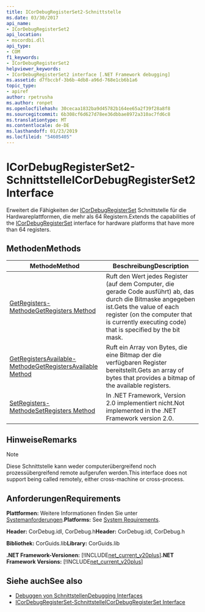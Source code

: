 ```yaml
---
title: ICorDebugRegisterSet2-Schnittstelle
ms.date: 03/30/2017
api_name:
- ICorDebugRegisterSet2
api_location:
- mscordbi.dll
api_type:
- COM
f1_keywords:
- ICorDebugRegisterSet2
helpviewer_keywords:
- ICorDebugRegisterSet2 interface [.NET Framework debugging]
ms.assetid: d7fbccbf-3b6b-4db8-a96d-768e1cb6b1a6
topic_type:
- apiref
author: rpetrusha
ms.author: ronpet
ms.openlocfilehash: 30cecaa1832ba9d45782b164ee65a2f39f28a8f8
ms.sourcegitcommit: 6b308cf6d627d78ee36dbbae8972a310ac7fd6c8
ms.translationtype: MT
ms.contentlocale: de-DE
ms.lasthandoff: 01/23/2019
ms.locfileid: "54605405"
---
```

# <a name="icordebugregisterset2-interface"></a><span data-ttu-id="c8f75-102">ICorDebugRegisterSet2-Schnittstelle</span><span class="sxs-lookup"><span data-stu-id="c8f75-102">ICorDebugRegisterSet2 Interface</span></span>
<span data-ttu-id="c8f75-103">Erweitert die Fähigkeiten der [ICorDebugRegisterSet](../../../../docs/framework/unmanaged-api/debugging/icordebugregisterset-interface.md) Schnittstelle für die Hardwareplattformen, die mehr als 64 Registern.</span><span class="sxs-lookup"><span data-stu-id="c8f75-103">Extends the capabilities of the [ICorDebugRegisterSet](../../../../docs/framework/unmanaged-api/debugging/icordebugregisterset-interface.md) interface for hardware platforms that have more than 64 registers.</span></span>  
  
## <a name="methods"></a><span data-ttu-id="c8f75-104">Methoden</span><span class="sxs-lookup"><span data-stu-id="c8f75-104">Methods</span></span>  
  
|<span data-ttu-id="c8f75-105">Methode</span><span class="sxs-lookup"><span data-stu-id="c8f75-105">Method</span></span>|<span data-ttu-id="c8f75-106">Beschreibung</span><span class="sxs-lookup"><span data-stu-id="c8f75-106">Description</span></span>|  
|------------|-----------------|  
|[<span data-ttu-id="c8f75-107">GetRegisters-Methode</span><span class="sxs-lookup"><span data-stu-id="c8f75-107">GetRegisters Method</span></span>](../../../../docs/framework/unmanaged-api/debugging/icordebugregisterset2-getregisters-method.md)|<span data-ttu-id="c8f75-108">Ruft den Wert jedes Register (auf dem Computer, die gerade Code ausführt) ab, das durch die Bitmaske angegeben ist.</span><span class="sxs-lookup"><span data-stu-id="c8f75-108">Gets the value of each register (on the computer that is currently executing code) that is specified by the bit mask.</span></span>|  
|[<span data-ttu-id="c8f75-109">GetRegistersAvailable-Methode</span><span class="sxs-lookup"><span data-stu-id="c8f75-109">GetRegistersAvailable Method</span></span>](../../../../docs/framework/unmanaged-api/debugging/icordebugregisterset2-getregistersavailable-method.md)|<span data-ttu-id="c8f75-110">Ruft ein Array von Bytes, die eine Bitmap der die verfügbaren Register bereitstellt.</span><span class="sxs-lookup"><span data-stu-id="c8f75-110">Gets an array of bytes that provides a bitmap of the available registers.</span></span>|  
|[<span data-ttu-id="c8f75-111">SetRegisters-Methode</span><span class="sxs-lookup"><span data-stu-id="c8f75-111">SetRegisters Method</span></span>](../../../../docs/framework/unmanaged-api/debugging/icordebugregisterset2-setregisters-method.md)|<span data-ttu-id="c8f75-112">In .NET Framework, Version 2.0 implementiert nicht.</span><span class="sxs-lookup"><span data-stu-id="c8f75-112">Not implemented in the .NET Framework version 2.0.</span></span>|  
  
## <a name="remarks"></a><span data-ttu-id="c8f75-113">Hinweise</span><span class="sxs-lookup"><span data-stu-id="c8f75-113">Remarks</span></span>  
  
> [!NOTE]
>  <span data-ttu-id="c8f75-114">Diese Schnittstelle kann weder computerübergreifend noch prozessübergreifend remote aufgerufen werden.</span><span class="sxs-lookup"><span data-stu-id="c8f75-114">This interface does not support being called remotely, either cross-machine or cross-process.</span></span>  
  
## <a name="requirements"></a><span data-ttu-id="c8f75-115">Anforderungen</span><span class="sxs-lookup"><span data-stu-id="c8f75-115">Requirements</span></span>  
 <span data-ttu-id="c8f75-116">**Plattformen:** Weitere Informationen finden Sie unter [Systemanforderungen](../../../../docs/framework/get-started/system-requirements.md).</span><span class="sxs-lookup"><span data-stu-id="c8f75-116">**Platforms:** See [System Requirements](../../../../docs/framework/get-started/system-requirements.md).</span></span>  
  
 <span data-ttu-id="c8f75-117">**Header:** CorDebug.idl, CorDebug.h</span><span class="sxs-lookup"><span data-stu-id="c8f75-117">**Header:** CorDebug.idl, CorDebug.h</span></span>  
  
 <span data-ttu-id="c8f75-118">**Bibliothek:** CorGuids.lib</span><span class="sxs-lookup"><span data-stu-id="c8f75-118">**Library:** CorGuids.lib</span></span>  
  
 <span data-ttu-id="c8f75-119">**.NET Framework-Versionen:** [!INCLUDE[net_current_v20plus](../../../../includes/net-current-v20plus-md.md)]</span><span class="sxs-lookup"><span data-stu-id="c8f75-119">**.NET Framework Versions:** [!INCLUDE[net_current_v20plus](../../../../includes/net-current-v20plus-md.md)]</span></span>  
  
## <a name="see-also"></a><span data-ttu-id="c8f75-120">Siehe auch</span><span class="sxs-lookup"><span data-stu-id="c8f75-120">See also</span></span>
- [<span data-ttu-id="c8f75-121">Debuggen von Schnittstellen</span><span class="sxs-lookup"><span data-stu-id="c8f75-121">Debugging Interfaces</span></span>](../../../../docs/framework/unmanaged-api/debugging/debugging-interfaces.md)
- [<span data-ttu-id="c8f75-122">ICorDebugRegisterSet-Schnittstelle</span><span class="sxs-lookup"><span data-stu-id="c8f75-122">ICorDebugRegisterSet Interface</span></span>](../../../../docs/framework/unmanaged-api/debugging/icordebugregisterset-interface.md)
